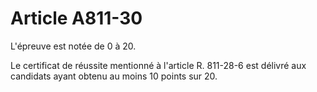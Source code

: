 # Article A811-30

L'épreuve est notée de 0 à 20.

Le certificat de réussite mentionné à l'article R. 811-28-6 est délivré aux candidats ayant obtenu au moins 10 points sur 20.
